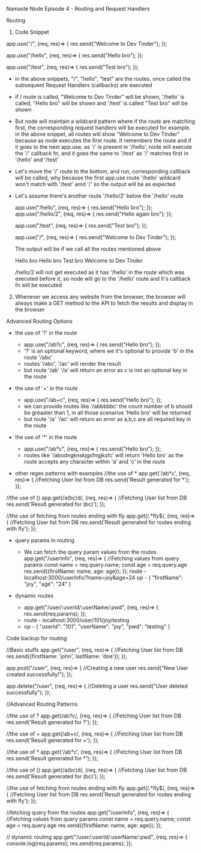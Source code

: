 Namaste Node 
Episode 4 - Routing and Request Handlers

Routing 
1. Code Snippet

app.use("/", (req, res)=> {
    res.send("Welcome to Dev Tinder");
});

app.use("/hello", (req, res)=> {
    res.send("Hello bro");
});

app.use("/test", (req, res)=> {
    res.send("Test bro");
});

* in the above snippets, "/", "hello", "test" are the routes, once called the subsequent Request Handlers (callbacks) are executed
* if / route is called, "Welcome to Dev Tinder" will be shown, '/hello' is called, "Hello bro" will be shown and '/test' is called "Test bro" will be shown
* But node will maintain a wildcard pattern where if the route are matching first, the corresponding request handlers will be executed
    for example. in the above snippet, all routes will show "Welcome to Dev Tinder" because as node executes the first route. It remembers the route and if it goes to the next app.use, as '/' is present in '/hello', node will execute the '/' callback fn, and it goes the same to '/test' as '/' matches first in '/hello' and '/test'
* Let's move the '/' route to the bottom, and run, corresponding callback will be called, why because the first app.use route '/hello' wildcard won't match with '/test' amd '/' so the output will be as expected
* Let's assume there's another route '/hello/2' below the '/hello' route

    app.use("/hello", (req, res)=> {
        res.send("Hello bro");
    });
    app.use("/hello/2", (req, res)=> {
        res.send("Hello again bro");
    });

    app.use("/test", (req, res)=> {
        res.send("Test bro");
    });

    app.use("/", (req, res)=> {
        res.send("Welcome to Dev Tinder");
    });

    The output will be if we call all the routes mentioned above

    Hello bro
    Hello bro
    Test bro
    Welcome to Dev Tinder

    /hello/2 will not get executed as it has '/hello' in the route which was executed before it, so node will go to the '/hello' route and it's callback fn will be executed

2. Whenever we access any website from the browser, the browser will always make a GET method to the API to fetch the results and display in the browser

Advanced Routing Options

* the use of '?' in the route
    *  app.use("/ab?c", (req, res)=> {
         res.send("Hello bro");
        });
    * '?' is an optional keyword, where we it's optional to provide 'b' in the route '/abc'
    * routes '/abc', '/ac' will render the result
    * but route '/ab' '/a' will return an error as c is not an optional key in the route
* the use of '+' in the route
    *  app.use("/ab+c", (req, res)=> {
         res.send("Hello bro");
        });
    * we can provide routes like '/abbbbbc' the count number of b should be greaater than 1, in all those scenarios 'Hello bro' will be returned
    * but route '/a' '/ac' will return an error as a,b,c are all required key in the route
* the use of '*' in the route
    *  app.use("/ab*c", (req, res)=> {
         res.send("Hello bro");
        });
    * routes like '/abodngknskjgsfngjksfc' will return 'Hello bro' as the route accepts any character within 'a' and 'c' in the route

* other regex patterns with examples
//the use of *
app.get('/ab*c', (req, res)=> {
    //Fetching User list from DB
    res.send('Result generated for *');
});

//the use of ()
app.get(/a(bc)d/, (req, res)=> {
    //Fetching User list from DB
    res.send('Result generated for (bc)');
});

//the use of fetching from routes ending with fly
app.get(/.*fly$/, (req, res)=> {
    //Fetching User list from DB
    res.send('Result generated for routes ending with fly');
});

* query params in routing
    * We can fetch the query param values from the routes
    app.get("/userInfo", (req, res)=> {
        //Fetching values from query params
        const name = req.query.name;
        const age = req.query.age
        res.send({firstName: name, age: age});
    });
    route - localhost:3000/userInfo/?name=joy&age=24
    op - {
        "firstName": "joy",
        "age": "24"
    }   

* dynamic routes
    * app.get("/user/:userId/:userName/:pwd", (req, res)=> {
        res.send(req.params);
    });
    * route - localhost:3000/user/101/joy/testing
    * op - {
                "userId": "101",
                "userName": "joy",
                "pwd": "testing"
            }

Code backup for routing

//Basic stuffs
app.get("/user", (req, res)=> {
    //Fetching User list from DB
    res.send({firstName: 'john', lastName: 'doe'});
});

app.post("/user", (req, res)=> {
    //Creating a new user
    res.send("New User created successfully!");
});

app.delete("/user", (req, res)=> {
    //Deleting a user
    res.send("User deleted successfully");
});


//Advanced Routing Patterns

//the use of ?
app.get(/ab?c/, (req, res)=> {
    //Fetching User list from DB
    res.send('Result generated for ?');
});

//the use of +
app.get(/ab+c/, (req, res)=> {
    //Fetching User list from DB
    res.send('Result generated for +');
});

//the use of *
app.get('/ab*c', (req, res)=> {
    //Fetching User list from DB
    res.send('Result generated for *');
});

//the use of ()
app.get(/a(bc)d/, (req, res)=> {
    //Fetching User list from DB
    res.send('Result generated for (bc)');
});

//the use of fetching from routes ending with fly
app.get(/.*fly$/, (req, res)=> {
    //Fetching User list from DB
    res.send('Result generated for routes ending with fly');
});

//fetching query from the routes
app.get("/userInfo", (req, res)=> {
    //Fetching values from query params
    const name = req.query.name;
    const age = req.query.age
    res.send({firstName: name, age: age});
});

// dynamic routing
app.get("/user/:userId/:userName/:pwd", (req, res)=> {
    console.log(req.params);
    res.send(req.params);
});
